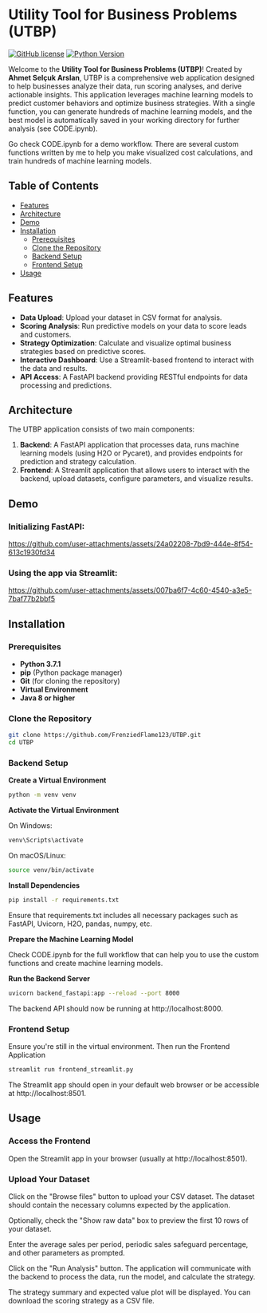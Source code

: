 # Utility Tool for Business Problems (UTBP)

[![GitHub license](https://img.shields.io/badge/license-MIT-blue.svg)](LICENSE)
[![Python Version](https://img.shields.io/badge/python-3.7.1-brightgreen)](https://www.python.org/downloads/)

Welcome to the **Utility Tool for Business Problems (UTBP)**! Created by **Ahmet Selçuk Arslan**, UTBP is a comprehensive web application designed to help businesses analyze their data, run scoring analyses, and derive actionable insights. This application leverages machine learning models to predict customer behaviors and optimize business strategies. With a single function, you can generate hundreds of machine learning models, and the best model is automatically saved in your working directory for further analysis (see CODE.ipynb).

Go check CODE.ipynb for a demo workflow. There are several custom functions written by me to help you make visualized cost calculations, and train hundreds of machine learning models.

## Table of Contents

- [Features](#features)
- [Architecture](#architecture)
- [Demo](#demo)
- [Installation](#installation)
  - [Prerequisites](#prerequisites)
  - [Clone the Repository](#clone-the-repository)
  - [Backend Setup](#backend-setup)
  - [Frontend Setup](#frontend-setup)
- [Usage](#usage)

## Features

- **Data Upload**: Upload your dataset in CSV format for analysis.
- **Scoring Analysis**: Run predictive models on your data to score leads and customers.
- **Strategy Optimization**: Calculate and visualize optimal business strategies based on predictive scores.
- **Interactive Dashboard**: Use a Streamlit-based frontend to interact with the data and results.
- **API Access**: A FastAPI backend providing RESTful endpoints for data processing and predictions.

## Architecture

The UTBP application consists of two main components:

1. **Backend**: A FastAPI application that processes data, runs machine learning models (using H2O or Pycaret), and provides endpoints for prediction and strategy calculation.
2. **Frontend**: A Streamlit application that allows users to interact with the backend, upload datasets, configure parameters, and visualize results.

## Demo

### Initializing FastAPI:

https://github.com/user-attachments/assets/24a02208-7bd9-444e-8f54-613c1930fd34

### Using the app via Streamlit:

https://github.com/user-attachments/assets/007ba6f7-4c60-4540-a3e5-7baf77b2bbf5


## Installation

### Prerequisites

- **Python 3.7.1**
- **pip** (Python package manager)
- **Git** (for cloning the repository)
- **Virtual Environment**
- **Java 8 or higher**

### Clone the Repository

```bash
git clone https://github.com/FrenziedFlame123/UTBP.git
cd UTBP
```

### Backend Setup
**Create a Virtual Environment**

```bash
python -m venv venv
```

**Activate the Virtual Environment**

On Windows:

```bash
venv\Scripts\activate
```

On macOS/Linux:

```bash
source venv/bin/activate
```

**Install Dependencies**

```bash
pip install -r requirements.txt
```
Ensure that requirements.txt includes all necessary packages such as FastAPI, Uvicorn, H2O, pandas, numpy, etc.

**Prepare the Machine Learning Model**

Check CODE.ipynb for the full workflow that can help you to use the custom functions and create machine learning models.

**Run the Backend Server**

```bash
uvicorn backend_fastapi:app --reload --port 8000
```
The backend API should now be running at http://localhost:8000.

### Frontend Setup

Ensure you're still in the virtual environment. Then run the Frontend Application

```bash
streamlit run frontend_streamlit.py
```
The Streamlit app should open in your default web browser or be accessible at http://localhost:8501.

## Usage

### Access the Frontend

Open the Streamlit app in your browser (usually at http://localhost:8501).

### Upload Your Dataset

Click on the "Browse files" button to upload your CSV dataset.
The dataset should contain the necessary columns expected by the application.

Optionally, check the "Show raw data" box to preview the first 10 rows of your dataset.

Enter the average sales per period, periodic sales safeguard percentage, and other parameters as prompted.

Click on the "Run Analysis" button.
The application will communicate with the backend to process the data, run the model, and calculate the strategy.

The strategy summary and expected value plot will be displayed.
You can download the scoring strategy as a CSV file.
